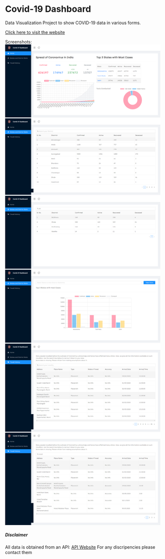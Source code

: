 # Covid-19 Dashboard

Data Visualization Project to show COVID-19 data in various forms.

[Click here to visit the website](covid-19-dashboard.epizy.com)

Screenshots:
![alt text](https://github.com/karanshah229/Covid-Dashbaord/blob/master/screenshots/home.png "Home")  
![alt text](https://github.com/karanshah229/Covid-Dashbaord/blob/master/screenshots/state_stats.png "State Statistics")  
![alt text](https://github.com/karanshah229/Covid-Dashbaord/blob/master/screenshots/state_stats_filtered.png "State Statistics Filtered")  
![alt text](https://github.com/karanshah229/Covid-Dashbaord/blob/master/screenshots/states_and_districts_home.png "State and Districts Home")  
![alt text](https://github.com/karanshah229/Covid-Dashbaord/blob/master/screenshots/travel_history.png "Travel History Home")  
![alt text](https://github.com/karanshah229/Covid-Dashbaord/blob/master/screenshots/travel_history_filtered.png "Travel History Filtered")  


##### Disclaimer

All data is obtained from an API:
[API Website](https://documenter.getpostman.com/view/10724784/SzYXXKmA?version=latest)
For any discripencies please contact them
